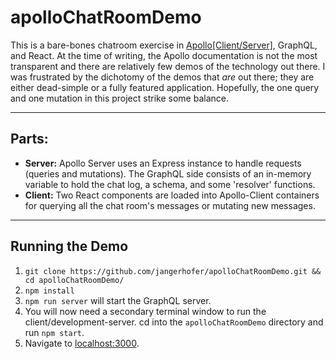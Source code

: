 # apolloChatRoomDemo
This is a bare-bones chatroom exercise in [Apollo[Client/Server]](http://www.apollostack.com/), GraphQL, and React.  At the time of writing, the Apollo documentation is not the most transparent and there are relatively few demos of the technology out there.  I was frustrated by the dichotomy of the demos that _are_ out there; they are either dead-simple or a fully featured application.  Hopefully, the one query and one mutation in this project strike some balance.

____
## Parts:
  * __Server:__ Apollo Server uses an Express instance to handle requests (queries and mutations).  The GraphQL side consists of an in-memory variable to hold the chat log, a schema, and some 'resolver' functions.
  * __Client:__ Two React components are loaded into Apollo-Client containers for querying all the chat room's messages or mutating new messages.
  
____
## Running the Demo
1. ```git clone https://github.com/jangerhofer/apolloChatRoomDemo.git && cd apolloChatRoomDemo/```
2. `npm install`
3. `npm run server` will start the GraphQL server.
4. You will now need a secondary terminal window to run the client/development-server.  cd into the `apolloChatRoomDemo` directory and run `npm start`.
5. Navigate to [localhost:3000](http://localhost:3000).
